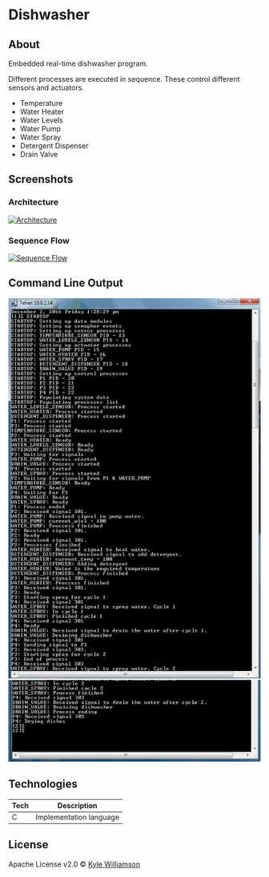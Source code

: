 # Dishwasher

## About

Embedded real-time dishwasher program.

Different processes are executed in sequence. These control different sensors and actuators.

* Temperature
* Water Heater
* Water Levels
* Water Pump
* Water Spray
* Detergent Dispenser
* Drain Valve

## Screenshots

### Architecture
[![Architecture](docs/architecture.png)](docs/architecture.png)

### Sequence Flow
[![Sequence Flow](docs/sequence-flow.png)](docs/sequence-flow.png)

## Command Line Output
[![Output 1](docs/output-1.PNG)](docs/output-1.PNG)
[![Output 2](docs/output-2.PNG)](docs/output-2.PNG)


## Technologies

| **Tech** | **Description** |
|----------|-----------------|
| C | Implementation language |

## License

Apache License v2.0 © [Kyle Williamson ](https://github.com/kyledmw)
